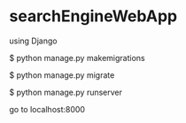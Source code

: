 # searchEngineWebApp
using Django 


$ python manage.py makemigrations

$ python manage.py migrate

$ python manage.py runserver 

go to localhost:8000

